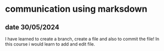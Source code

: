 # communication using marksdown
## date 30/05/2024

I have learned to create a branch, create a file and also to commit the file! 
In this course i would learn to add and edit file.
